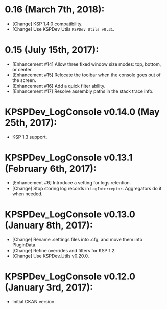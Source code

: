 # 0.16 (March 7th, 2018):
* [Change] KSP 1.4.0 compatibility.
* [Change] Use KSPDev_Utils `KSPDev Utils v0.31`.

# 0.15 (July 15th, 2017):
* [Enhancement #14] Allow three fixed window size modes: top, bottom, or center.
* [Enhancement #15] Relocate the toolbar when the console goes out of the screen.
* [Enhancement #16] Add a quick filter ability.
* [Enhancement #17] Resolve assembly paths in the stack trace info.

# KPSPDev_LogConsole v0.14.0 (May 25th, 2017):
* KSP 1.3 support.

# KPSPDev_LogConsole v0.13.1 (February 6th, 2017):
* [Enhancement #6] Introduce a setting for logs retention.
* [Change] Stop storing log records in `LogInterceptor`. Aggregators do it when needed.

# KPSPDev_LogConsole v0.13.0 (January 8th, 2017):
* [Change] Rename .settings files into .cfg, and move them into PluginData.
* [Change] Refine overrides and filters for KSP 1.2.
* [Change] Use KSPDev_Utils v0.20.0.

# KPSPDev_LogConsole v0.12.0 (January 3rd, 2017):
* Initial CKAN version.
